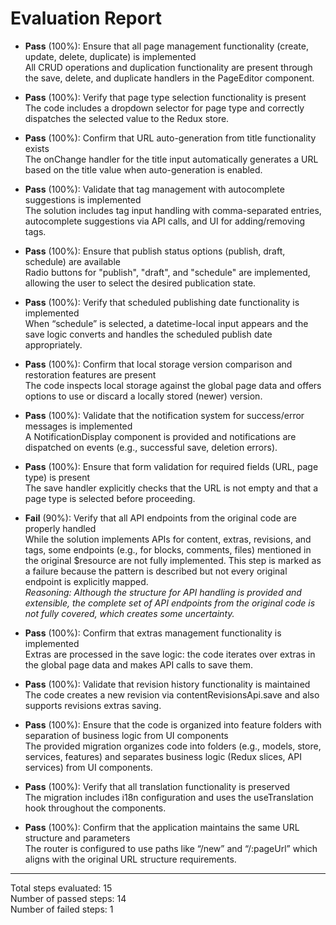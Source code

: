 # Evaluation Report

- **Pass** (100%): Ensure that all page management functionality (create, update, delete, duplicate) is implemented  
  All CRUD operations and duplication functionality are present through the save, delete, and duplicate handlers in the PageEditor component.

- **Pass** (100%): Verify that page type selection functionality is present  
  The code includes a dropdown selector for page type and correctly dispatches the selected value to the Redux store.

- **Pass** (100%): Confirm that URL auto-generation from title functionality exists  
  The onChange handler for the title input automatically generates a URL based on the title value when auto-generation is enabled.

- **Pass** (100%): Validate that tag management with autocomplete suggestions is implemented  
  The solution includes tag input handling with comma-separated entries, autocomplete suggestions via API calls, and UI for adding/removing tags.

- **Pass** (100%): Ensure that publish status options (publish, draft, schedule) are available  
  Radio buttons for "publish", "draft", and "schedule" are implemented, allowing the user to select the desired publication state.

- **Pass** (100%): Verify that scheduled publishing date functionality is implemented  
  When “schedule” is selected, a datetime-local input appears and the save logic converts and handles the scheduled publish date appropriately.

- **Pass** (100%): Confirm that local storage version comparison and restoration features are present  
  The code inspects local storage against the global page data and offers options to use or discard a locally stored (newer) version.

- **Pass** (100%): Validate that the notification system for success/error messages is implemented  
  A NotificationDisplay component is provided and notifications are dispatched on events (e.g., successful save, deletion errors).

- **Pass** (100%): Ensure that form validation for required fields (URL, page type) is present  
  The save handler explicitly checks that the URL is not empty and that a page type is selected before proceeding.

- **Fail** (90%): Verify that all API endpoints from the original code are properly handled  
  While the solution implements APIs for content, extras, revisions, and tags, some endpoints (e.g., for blocks, comments, files) mentioned in the original $resource are not fully implemented. This step is marked as a failure because the pattern is described but not every original endpoint is explicitly mapped.  
  *Reasoning: Although the structure for API handling is provided and extensible, the complete set of API endpoints from the original code is not fully covered, which creates some uncertainty.*

- **Pass** (100%): Confirm that extras management functionality is implemented  
  Extras are processed in the save logic: the code iterates over extras in the global page data and makes API calls to save them.

- **Pass** (100%): Validate that revision history functionality is maintained  
  The code creates a new revision via contentRevisionsApi.save and also supports revisions extras saving.

- **Pass** (100%): Ensure that the code is organized into feature folders with separation of business logic from UI components  
  The provided migration organizes code into folders (e.g., models, store, services, features) and separates business logic (Redux slices, API services) from UI components.

- **Pass** (100%): Verify that all translation functionality is preserved  
  The migration includes i18n configuration and uses the useTranslation hook throughout the components.

- **Pass** (100%): Confirm that the application maintains the same URL structure and parameters  
  The router is configured to use paths like “/new” and “/:pageUrl” which aligns with the original URL structure requirements.

---

Total steps evaluated: 15  
Number of passed steps: 14  
Number of failed steps: 1